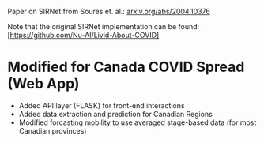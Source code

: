 Paper on SIRNet from Soures et. al.:
[arxiv.org/abs/2004.10376](https://arxiv.org/abs/2004.10376)

Note that the original SIRNet implementation can be found: [https://github.com/Nu-AI/Livid-About-COVID]

# Modified for Canada COVID Spread (Web App)
- Added API layer (FLASK) for front-end interactions
- Added data extraction and prediction for Canadian Regions
- Modified forcasting mobility to use averaged stage-based data (for most Canadian provinces)

